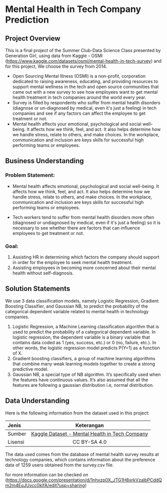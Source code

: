 # Mental Health in Tech Company Prediction

## Project Overview


This is a final project of the Summer Club-Data Science Class presented by Generation Girl, using data from Kaggle - OSMI (https://www.kaggle.com/datasets/osmi/mental-health-in-tech-survey) and for this project, We choose the survey from 2014.

- Open Sourcing Mental Illness (OSMI) is a non-profit, corporation dedicated to raising awareness, educating, and providing resources to support mental wellness in the tech and open source communities that came out with a new survey to see how employees want to get mental health treatment in tech companies around the world every year.
- Survey is filled by respondents who suffer from mental health disorders (diagnose or un-diagnosed by medical, even it's just a feeling) in tech companies and see if any factors can affect the employee to get treatment or not. 
- Mental health affects your emotional, psychological and social well-being. It affects how we think, feel, and act. It also helps determine how we handle stress, relate to others, and make choices. In the workplace, communication and inclusion are keys skills for successful high performing teams or employees.


## Business Understanding 

### Problem Statement:
- Mental health affects emotional, psychological and social well-being. It affects how we think, feel, and act. It also helps determine how we handle stress, relate to others, and make choices. In the workplace, communication and inclusion are keys skills for successful high performing teams or employees.

- Tech workers tend to suffer from mental health disorders more often (diagnosed or undiagnosed by medical, even if it's just a feeling) so it is necessary to see whether there are factors that can influence employees to get treatment or not.


### Goal:

1. Assisting HR in determining which factors the company should support in order for the employee to seek mental health treatment.
2. Assisting employees in becoming more concerned about their mental health without self-diagnosis.


## Solution Statements

We use 3 data classification models, namely Logistic Regression, Gradient Boosting Classifier, and Gaussian NB, to predict the probability of the categorical dependent variable related to mental health in technology companies.

1. Logistic Regression, a Machine Learning classification algorithm that is used to predict the probability of a categorical dependent variable. In logistic regression, the dependent variable is a binary variable that contains data coded as 1 (yes, success, etc.) or 0 (no, failure, etc.). In other words, the logistic regression model predicts P(Y=1) as a function of X.
2. Gradient boosting classifiers, a group of machine learning algorithms that combine many weak learning models together to create a strong predictive model. 
3. Gaussian NB, a special type of NB algorithm. It’s specifically used when the features have continuous values. It’s also assumed that all the features are following a gaussian distribution i.e, normal distribution.

## Data Understanding

Here is the following information from the dataset used in this project:

| Jenis | Keterangan | 
| :----------- | :---------: 
| Sumber | [Kaggle Dataset - Mental Health in Tech Company](https://www.kaggle.com/datasets/osmi/mental-health-in-tech-survey) |
| Lisensi | CC BY-SA 4.0 |

The data used comes from the database of mental health survey results at technology companies, which contains information about the preference data of 1259 users obtained from the survey.csv file.

for more information can be checked on (https://docs.google.com/presentation/d/1nhxzp0X_JTG1H8xrkVzalbPCddQm2m4EuJUvcc0kifA/edit?usp=sharing)







